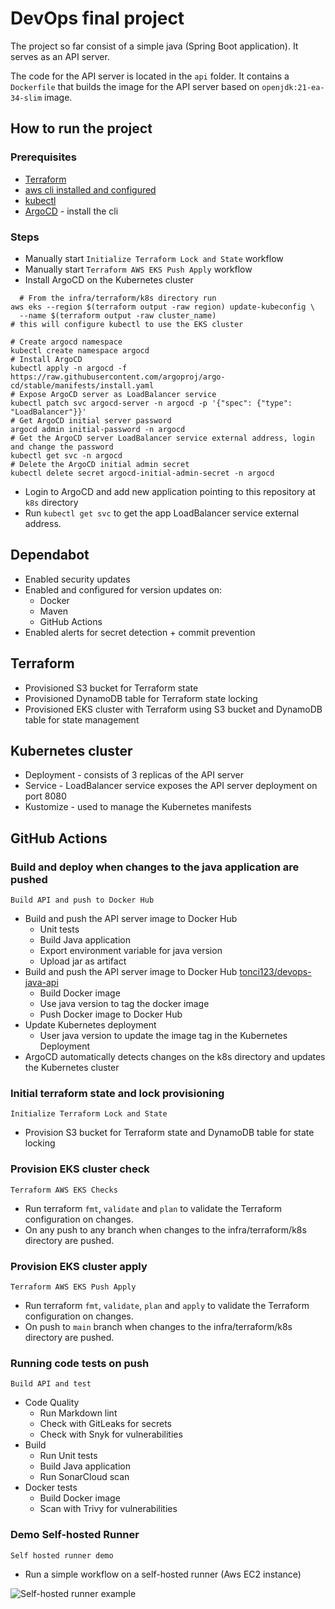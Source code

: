# DevOps final project

The project so far consist of a simple java (Spring Boot application).
It serves as an API server.

The code for the API server is located in the `api` folder.
It contains a `Dockerfile` that builds the image
for the API server based on `openjdk:21-ea-34-slim` image.

## How to run the project

### Prerequisites

- [Terraform](https://developer.hashicorp.com/terraform/install?product_intent=terraform)
- [aws cli installed and configured](https://aws.amazon.com/cli/)
- [kubectl](https://kubernetes.io/docs/tasks/tools/)
- [ArgoCD](https://argoproj.github.io/argo-cd/getting_started/) - install the cli

### Steps

- Manually start ```Initialize Terraform Lock and State``` workflow
- Manually start ```Terraform AWS EKS Push Apply``` workflow
- Install ArgoCD on the Kubernetes cluster

```shell
  # From the infra/terraform/k8s directory run
aws eks --region $(terraform output -raw region) update-kubeconfig \
  --name $(terraform output -raw cluster_name)
# this will configure kubectl to use the EKS cluster

# Create argocd namespace
kubectl create namespace argocd
# Install ArgoCD
kubectl apply -n argocd -f https://raw.githubusercontent.com/argoproj/argo-cd/stable/manifests/install.yaml
# Expose ArgoCD server as LoadBalancer service
kubectl patch svc argocd-server -n argocd -p '{"spec": {"type": "LoadBalancer"}}'
# Get ArgoCD initial server password
argocd admin initial-password -n argocd
# Get the ArgoCD server LoadBalancer service external address, login and change the password
kubectl get svc -n argocd
# Delete the ArgoCD initial admin secret
kubectl delete secret argocd-initial-admin-secret -n argocd
```

- Login to ArgoCD and add new application pointing to this repository at ```k8s``` directory
- Run ```kubectl get svc``` to get the app LoadBalancer service external address.

## Dependabot

- Enabled security updates
- Enabled and configured for version updates on:
  - Docker
  - Maven
  - GitHub Actions
- Enabled alerts for secret detection + commit prevention

## Terraform

- Provisioned S3 bucket for Terraform state
- Provisioned DynamoDB table for Terraform state locking
- Provisioned EKS cluster with Terraform using S3 bucket and DynamoDB table for state management

## Kubernetes cluster

- Deployment - consists of 3 replicas of the API server
- Service - LoadBalancer service exposes the API server deployment on port 8080
- Kustomize - used to manage the Kubernetes manifests

## GitHub Actions

### Build and deploy when changes to the java application are pushed

```Build API and push to Docker Hub```

- Build and push the API server image to Docker Hub
  - Unit tests
  - Build Java application
  - Export environment variable for java version
  - Upload jar as artifact
- Build and push the API server image to Docker Hub [tonci123/devops-java-api](https://hub.docker.com/r/tonci123/devops-java-api)
  - Build Docker image
  - Use java version to tag the docker image
  - Push Docker image to Docker Hub
- Update Kubernetes deployment
  - User java version to update the image tag in the Kubernetes Deployment
- ArgoCD automatically detects changes on the k8s directory and updates the Kubernetes cluster

### Initial terraform state and lock provisioning

```Initialize Terraform Lock and State```

- Provision S3 bucket for Terraform state and DynamoDB table for state locking

### Provision EKS cluster check

```Terraform AWS EKS Checks```

- Run terraform ```fmt```, ```validate``` and ```plan``` to validate the Terraform configuration on changes.
- On any push to any branch when changes to the infra/terraform/k8s directory are pushed.

### Provision EKS cluster apply

```Terraform AWS EKS Push Apply```

- Run terraform ```fmt```, ```validate```, ```plan``` and ```apply``` to validate the Terraform configuration on changes.
- On push to ```main``` branch when changes to the infra/terraform/k8s directory are pushed.

### Running code tests on push

```Build API and test```

- Code Quality
  - Run Markdown lint
  - Check with GitLeaks for secrets
  - Check with Snyk for vulnerabilities
- Build
  - Run Unit tests
  - Build Java application
  - Run SonarCloud scan
- Docker tests
  - Build Docker image
  - Scan with Trivy for vulnerabilities

### Demo Self-hosted Runner

```Self hosted runner demo```

- Run a simple workflow on a self-hosted runner (Aws EC2 instance)

![Self-hosted runner example](docs/images/selfhosted_runner.png "Self-hosted runner example")
